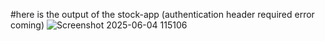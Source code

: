 #here is the output of the stock-app 
(authentication header required error coming)
![Screenshot 2025-06-04 115106](https://github.com/user-attachments/assets/18e0fca2-1ee8-4770-bd0f-a766ac79937b)
